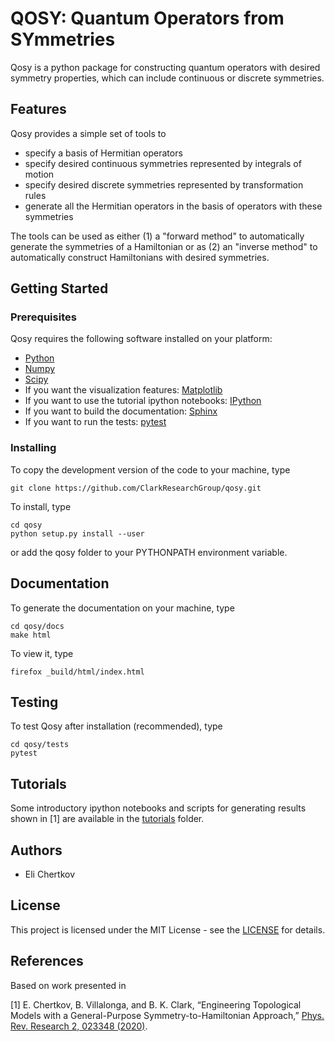 # QOSY: Quantum Operators from SYmmetries

Qosy is a python package for constructing quantum operators with desired symmetry properties, which can include continuous or discrete symmetries. 

## Features

Qosy provides a simple set of tools to
- specify a basis of Hermitian operators
- specify desired continuous symmetries represented by integrals of motion
- specify desired discrete symmetries represented by transformation rules
- generate all the Hermitian operators in the basis of operators with these symmetries

The tools can be used as either (1) a "forward method" to automatically generate the symmetries of a Hamiltonian or as (2) an "inverse method" to automatically construct Hamiltonians with desired symmetries.

## Getting Started

### Prerequisites

Qosy requires the following software installed on your platform:
- [Python](https://www.python.org/)
- [Numpy](https://www.numpy.org/)
- [Scipy](https://www.scipy.org/)
- If you want the visualization features: [Matplotlib](https://www.matplotlib.org/)
- If you want to use the tutorial ipython notebooks: [IPython](https://www.ipython.org/)
- If you want to build the documentation: [Sphinx](http://www.sphinx-doc.org/)
- If you want to run the tests: [pytest](https://pytest.org)

### Installing

To copy the development version of the code to your machine, type
```
git clone https://github.com/ClarkResearchGroup/qosy.git
```
To install, type
```
cd qosy
python setup.py install --user
```
or add the qosy folder to your PYTHONPATH environment variable.

## Documentation

To generate the documentation on your machine, type

```
cd qosy/docs
make html
```

To view it, type

```
firefox _build/html/index.html
```

<!--- TODO: Create a link to the documentation on github. -->

## Testing

To test Qosy after installation (recommended), type
```
cd qosy/tests
pytest
```

## Tutorials

Some introductory ipython notebooks and scripts for generating results shown in [1] are available in the [tutorials](./tutorials/) folder.

## Authors

- Eli Chertkov

## License

This project is licensed under the MIT License - see the [LICENSE](./LICENSE) for details.

## References

Based on work presented in

[1] E. Chertkov, B. Villalonga, and B. K. Clark, “Engineering Topological Models with a General-Purpose Symmetry-to-Hamiltonian Approach,” [Phys. Rev. Research 2, 023348 (2020)](https://doi.org/10.1103/PhysRevResearch.2.023348).